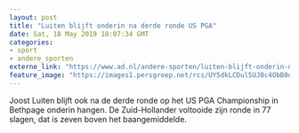 ```yaml
---
layout: post
title: "Luiten blijft onderin na derde ronde US PGA"
date: Sat, 18 May 2019 18:07:34 GMT
categories: 
- sport 
- andere_sporten 
externe_link: "https://www.ad.nl/andere-sporten/luiten-blijft-onderin-na-derde-ronde-us-pga~a1c15b71/"
feature_image: "https://images1.persgroep.net/rcs/UY5dkLCDul5UJ0c4ObB0oEuWMlM/diocontent/148639497/_fitwidth/400/?appId=21791a8992982cd8da851550a453bd7f&quality=0.7"
---
```


Joost Luiten blijft ook na de derde ronde op het US PGA Championship in Bethpage onderin hangen. De Zuid-Hollander voltooide zijn ronde in 77 slagen, dat is zeven boven het baangemiddelde.
